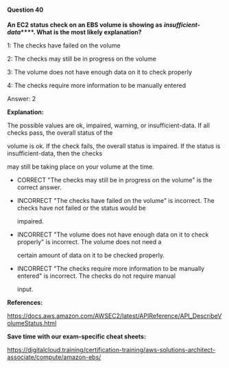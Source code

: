 #### Question  40


**An EC2 status check on an EBS volume is showing as** **_insufficient-data_****. What is the most likely explanation?**


1: The checks have failed on the volume


2: The checks may still be in progress on the volume


3: The volume does not have enough data on it to check properly


4: The checks require more information to be manually entered


Answer: 2


**Explanation:**


The possible values are ok, impaired, warning, or insufficient-data. If all checks pass, the overall status of the

volume is ok. If the check fails, the overall status is impaired. If the status is insufficient-data, then the checks

may still be taking place on your volume at the time.


- CORRECT "The checks may still be in progress on the volume" is the correct answer.


- INCORRECT "The checks have failed on the volume" is incorrect. The checks have not failed or the status would be

  impaired.


- INCORRECT "The volume does not have enough data on it to check properly" is incorrect. The volume does not need a

  certain amount of data on it to be checked properly.


- INCORRECT "The checks require more information to be manually entered" is incorrect. The checks do not require manual

  input.


**References:**


https://docs.aws.amazon.com/AWSEC2/latest/APIReference/API_DescribeVolumeStatus.html


**Save time with our exam-specific cheat sheets:**


https://digitalcloud.training/certification-training/aws-solutions-architect-associate/compute/amazon-ebs/

